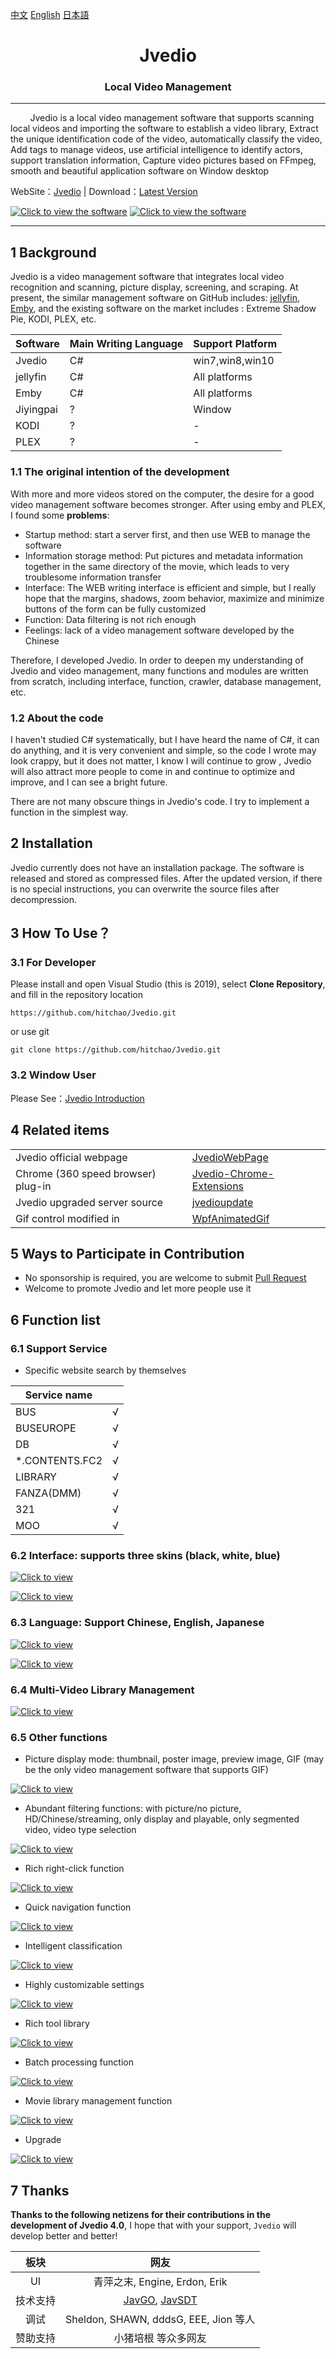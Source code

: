 ﻿
[中文](README_CHS.md) [English](README.md) [日本語](README_JP.md)



<h1 align="center">Jvedio</h1>





<h3 align="center">Local Video Management</h3>




---






&nbsp;&nbsp;&nbsp;&nbsp;&nbsp;&nbsp;&nbsp;&nbsp;Jvedio is a local video management software that supports scanning local videos and importing the software to establish a video library,
Extract the unique identification code of the video, automatically classify the video,
Add tags to manage videos, use artificial intelligence to identify actors, support translation information,
Capture video pictures based on FFmpeg, smooth and beautiful application software on Window desktop


WebSite：[Jvedio](https://hitchao.github.io/JvedioWebPage/) | Download：[Latest Version](https://github.com/hitchao/Jvedio/releases)





[![Click to view the software](https://s3.ax1x.com/2021/03/06/6u8UJA.png)](https://s3.ax1x.com/2021/03/06/6u8UJA.png)
[![Click to view the software](https://s3.ax1x.com/2021/03/06/6u8oeU.png)](https://s3.ax1x.com/2021/03/06/6u8oeU.png)

---

## 1 Background
Jvedio is a video management software that integrates local video recognition and scanning, picture display, screening, and scraping. At present, the similar management software on GitHub includes: [jellyfin](https://github.com/jellyfin/jellyfin), [Emby](https://github.com/MediaBrowser/Emby), and the existing software on the market includes : Extreme Shadow Pie, KODI, PLEX, etc.

|Software|Main Writing Language|Support Platform|
|--|--|--|
|Jvedio|C#|win7,win8,win10|
|jellyfin|C#|All platforms|
|Emby|C#|All platforms|
|Jiyingpai|?|Window|
|KODI|?|-|
|PLEX|?|-|


### 1.1 The original intention of the development

With more and more videos stored on the computer, the desire for a good video management software becomes stronger. After using emby and PLEX, I found some **problems**:

- Startup method: start a server first, and then use WEB to manage the software
- Information storage method: Put pictures and metadata information together in the same directory of the movie, which leads to very troublesome information transfer
- Interface: The WEB writing interface is efficient and simple, but I really hope that the margins, shadows, zoom behavior, maximize and minimize buttons of the form can be fully customized
- Function: Data filtering is not rich enough
- Feelings: lack of a video management software developed by the Chinese

Therefore, I developed Jvedio. In order to deepen my understanding of Jvedio and video management, many functions and modules are written from scratch, including interface, function, crawler, database management, etc.


### 1.2 About the code

I haven't studied C# systematically, but I have heard the name of C#, it can do anything, and it is very convenient and simple, so the code I wrote may look crappy, but it does not matter, I know I will continue to grow , Jvedio will also attract more people to come in and continue to optimize and improve, and I can see a bright future.

There are not many obscure things in Jvedio's code. I try to implement a function in the simplest way.


## 2 Installation

Jvedio currently does not have an installation package. The software is released and stored as compressed files. After the updated version, if there is no special instructions, you can overwrite the source files after decompression.



## 3 How To Use？

### 3.1 For Developer
Please install and open Visual Studio (this is 2019), select **Clone Repository**, and fill in the repository location

`https://github.com/hitchao/Jvedio.git`

or use git

`git clone https://github.com/hitchao/Jvedio.git`


### 3.2 Window User

Please See：[Jvedio Introduction](https://github.com/hitchao/Jvedio/wiki)


## 4 Related items


|||
|--|--|
|Jvedio official webpage|[JvedioWebPage](https://github.com/hitchao/JvedioWebPage)|
|Chrome (360 speed browser) plug-in|[Jvedio-Chrome-Extensions](https://github.com/hitchao/Jvedio-Chrome-Extensions)|
|Jvedio upgraded server source|[jvedioupdate](https://github.com/hitchao/jvedioupdate)|
|Gif control modified in|[WpfAnimatedGif](https://github.com/hitchao/WpfAnimatedGif)|

## 5 Ways to Participate in Contribution

- No sponsorship is required, you are welcome to submit [Pull Request](https://github.com/hitchao/Jvedio/pulls)
- Welcome to promote Jvedio and let more people use it


## 6 Function list




### 6.1 Support Service
- Specific website search by themselves

|Service name| |
|--|--|
|BUS|√|
|BUSEUROPE|√|
|DB|√|
|*.CONTENTS.FC2|√|
|LIBRARY|√|
|FANZA(DMM)|√|
|321|√|
|MOO|√|


### 6.2 Interface: supports three skins (black, white, blue)

[![Click to view](https://s3.ax1x.com/2021/03/06/6uGSeO.png)](https://s3.ax1x.com/2021/03/06/6uGSeO.png)

[![Click to view](https://s3.ax1x.com/2021/03/06/6uGPFH.png)](https://s3.ax1x.com/2021/03/06/6uGPFH.png)


### 6.3 Language: Support Chinese, English, Japanese

[![Click to view](https://s3.ax1x.com/2021/03/06/6uJaKP.png)](https://s3.ax1x.com/2021/03/06/6uJaKP.png)

[![Click to view](https://s3.ax1x.com/2021/03/06/6uJfbT.png)](https://s3.ax1x.com/2021/03/06/6uJfbT.png)


### 6.4 Multi-Video Library Management


[![Click to view](https://s3.ax1x.com/2021/03/06/6uJLKx.png)](https://s3.ax1x.com/2021/03/06/6uJLKx.png)


### 6.5 Other functions

- Picture display mode: thumbnail, poster image, preview image, GIF (may be the only video management software that supports GIF)

[![Click to view](https://s3.ax1x.com/2021/03/06/6uYFMt.png)](https://s3.ax1x.com/2021/03/06/6uYFMt.png)

- Abundant filtering functions: with picture/no picture, HD/Chinese/streaming, only display and playable, only segmented video, video type selection

[![Click to view](https://s3.ax1x.com/2021/03/06/6uYlMq.png)](https://s3.ax1x.com/2021/03/06/6uYlMq.png)


- Rich right-click function

[![Click to view](https://s3.ax1x.com/2021/03/06/6uY3LV.png)](https://s3.ax1x.com/2021/03/06/6uY3LV.png)


- Quick navigation function

[![Click to view](https://s3.ax1x.com/2021/03/06/6uYJdU.png)](https://s3.ax1x.com/2021/03/06/6uYJdU.png)

- Intelligent classification

[![Click to view](https://s3.ax1x.com/2021/03/06/6uYLWj.png)](https://s3.ax1x.com/2021/03/06/6uYLWj.png)


- Highly customizable settings



[![Click to view](https://s3.ax1x.com/2021/03/06/6utx9H.png)](https://s3.ax1x.com/2021/03/06/6utx9H.png)


- Rich tool library


[![Click to view](https://s3.ax1x.com/2021/03/06/6ut3pd.png)](https://s3.ax1x.com/2021/03/06/6ut3pd.png)


- Batch processing function



[![Click to view](https://s3.ax1x.com/2021/03/06/6utJXt.png)](https://s3.ax1x.com/2021/03/06/6utJXt.png)


- Movie library management function



[![Click to view](https://s3.ax1x.com/2021/03/06/6utscn.png)](https://s3.ax1x.com/2021/03/06/6utscn.png)

- Upgrade


[![Click to view](https://s3.ax1x.com/2021/03/06/6ut0hQ.png)](https://s3.ax1x.com/2021/03/06/6ut0hQ.png)

















## 7 Thanks

**Thanks to the following netizens for their contributions in the development of Jvedio 4.0**, I hope that with your support, `Jvedio` will develop better and better!


板块|网友
:--:|:--:
UI|青萍之末, Engine, Erdon, Erik
技术支持|[JavGO](https://github.com/javgo-2020/JavGo), [JavSDT](https://github.com/junerain123/javsdt)
调试|Sheldon, SHAWN, dddsG, EEE, Jion 等人
赞助支持|小猪培根 等众多网友


